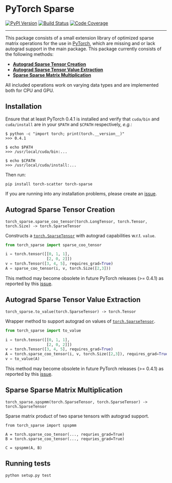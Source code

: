 [pypi-image]: https://badge.fury.io/py/torch-sparse.svg
[pypi-url]: https://pypi.python.org/pypi/torch-sparse
[build-image]: https://travis-ci.org/rusty1s/pytorch_sparse.svg?branch=master
[build-url]: https://travis-ci.org/rusty1s/pytorch_sparse
[coverage-image]: https://codecov.io/gh/rusty1s/pytorch_sparse/branch/master/graph/badge.svg
[coverage-url]: https://codecov.io/github/rusty1s/pytorch_sparse?branch=master

# PyTorch Sparse

[![PyPI Version][pypi-image]][pypi-url]
[![Build Status][build-image]][build-url]
[![Code Coverage][coverage-image]][coverage-url]

--------------------------------------------------------------------------------

This package consists of a small extension library of optimized sparse matrix operations for the use in [PyTorch](http://pytorch.org/), which are missing and or lack autograd support in the main package.
This package currently consists of the following methods:

* **[Autograd Sparse Tensor Creation](#autograd-sparse-tensor-creation)**
* **[Autograd Sparse Tensor Value Extraction](#autograd-sparse-tensor-value-extraction)**
* **[Sparse Sparse Matrix Multiplication](#sparse-sparse-matrix-multiplication)**

All included operations work on varying data types and are implemented both for CPU and GPU.

## Installation

Ensure that at least PyTorch 0.4.1 is installed and verify that `cuda/bin` and `cuda/install` are in your `$PATH` and `$CPATH` respectively, *e.g.*:

```
$ python -c "import torch; print(torch.__version__)"
>>> 0.4.1

$ echo $PATH
>>> /usr/local/cuda/bin:...

$ echo $CPATH
>>> /usr/local/cuda/install:...
```

Then run:

```
pip install torch-scatter torch-sparse
```

If you are running into any installation problems, please create an [issue](https://github.com/rusty1s/pytorch_sparse/issues).

## Autograd Sparse Tensor Creation

```
torch_sparse.sparse_coo_tensor(torch.LongTensor, torch.Tensor, torch.Size) -> torch.SparseTensor
```

Constructs a [`torch.SparseTensor`](https://pytorch.org/docs/stable/sparse.html) with autograd capabilities w.r.t. `value`.

```python
from torch_sparse import sparse_coo_tensor

i = torch.tensor([[0, 1, 1],
                  [2, 0, 2]])
v = torch.Tensor([3, 4, 5], requires_grad=True)
A = sparse_coo_tensor(i, v, torch.Size([2,3]))
```

This method may become obsolete in future PyTorch releases (>= 0.4.1) as reported by this [issue](https://github.com/pytorch/pytorch/issues/9674).

## Autograd Sparse Tensor Value Extraction

```
torch_sparse.to_value(torch.SparseTensor) -> torch.Tensor
```

Wrapper method to support autograd on values of [`torch.SparseTensor`](https://pytorch.org/docs/stable/sparse.html).

```python
from torch_sparse import to_value

i = torch.tensor([[0, 1, 1],
                  [2, 0, 2]])
v = torch.Tensor([3, 4, 5], requires_grad=True)
A = torch.sparse_coo_tensor(i, v, torch.Size([2,3]), requires_grad=True)
v = to_value(A)
```

This method may become obsolete in future PyTorch releases (>= 0.4.1) as reported by this [issue](https://github.com/pytorch/pytorch/issues/9674).

## Sparse Sparse Matrix Multiplication

```
torch_sparse.spspmm(torch.SparseTensor, torch.SparseTensor) -> torch.SparseTensor
```

Sparse matrix product of two sparse tensors with autograd support.

```
from torch_sparse import spspmm

A = torch.sparse_coo_tensor(..., requries_grad=True)
B = torch.sparse_coo_tensor(..., requries_grad=True)

C = spspmm(A, B)
```

## Running tests

```
python setup.py test
```
